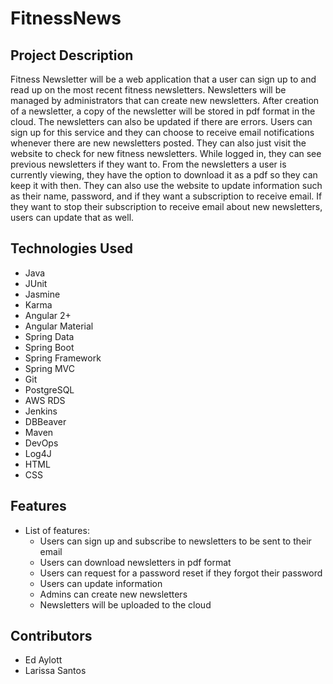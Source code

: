 # FitnessNews

## Project Description
Fitness Newsletter will be a web application that a user can sign up to and read up on the most recent fitness newsletters. Newsletters will be managed by administrators that can create new newsletters. After creation of a newsletter, a copy of the newsletter will be stored in pdf format in the cloud. The newsletters can also be updated if there are errors. Users can sign up for this service and they can choose to receive email notifications whenever there are new newsletters posted. They can also just visit the website to check for new fitness newsletters. While logged in, they can see previous newsletters if they want to. From the newsletters a user is currently viewing, they have the option to download it as a pdf so they can keep it with then. They can also use the website to update information such as their name, password, and if they want a subscription to receive email. If they want to stop their subscription to receive email about new newsletters, users can update that as well.

## Technologies Used
- Java
- JUnit
- Jasmine
- Karma
- Angular 2+
- Angular Material
- Spring Data
- Spring Boot
- Spring Framework
- Spring MVC
- Git
- PostgreSQL
- AWS RDS
- Jenkins
- DBBeaver
- Maven
- DevOps
- Log4J
- HTML
- CSS

## Features
- List of features:
  - Users can sign up and subscribe to newsletters to be sent to their email
  - Users can download newsletters in pdf format
  - Users can request for a password reset if they forgot their password
  - Users can update information
  - Admins can create new newsletters
  - Newsletters will be uploaded to the cloud
 
## Contributors
- Ed Aylott
- Larissa Santos

